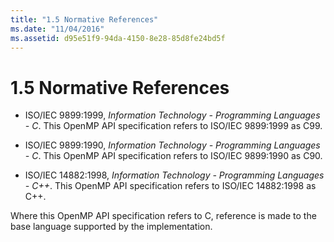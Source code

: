 ```yaml
---
title: "1.5 Normative References"
ms.date: "11/04/2016"
ms.assetid: d95e51f9-94da-4150-8e28-85d8fe24bd5f
---
```

# 1.5 Normative References

- ISO/IEC 9899:1999, *Information Technology - Programming Languages - C*. This OpenMP API specification refers to ISO/IEC 9899:1999 as C99.

- ISO/IEC 9899:1990, *Information Technology - Programming Languages - C*. This OpenMP API specification refers to ISO/IEC 9899:1990 as C90.

- ISO/IEC 14882:1998, *Information Technology - Programming Languages - C++*. This OpenMP API specification refers to ISO/IEC 14882:1998 as C++.

Where this OpenMP API specification refers to C, reference is made to the base language supported by the implementation.